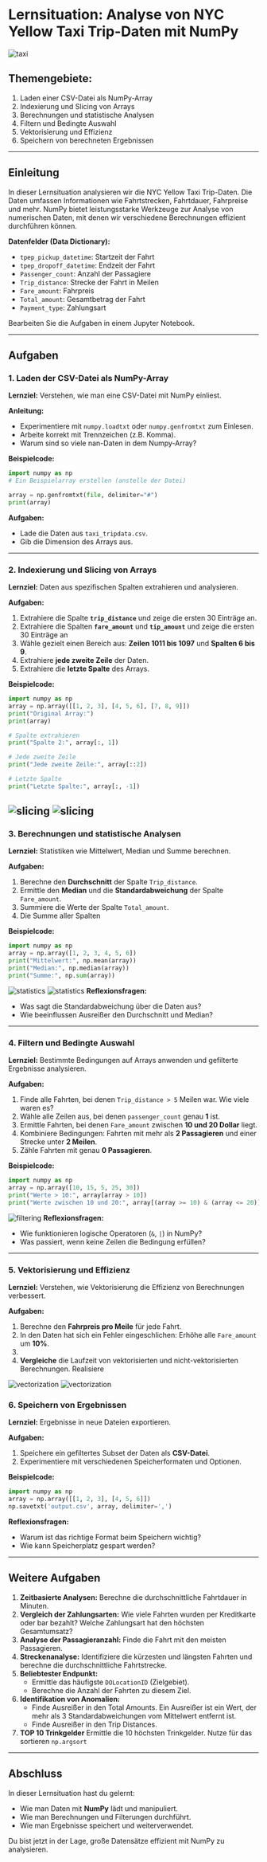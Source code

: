 # Lernsituation: Analyse von NYC Yellow Taxi Trip-Daten mit NumPy

![taxi](./images/intro.png)
## Themengebiete:
1. Laden einer CSV-Datei als NumPy-Array  
2. Indexierung und Slicing von Arrays  
3. Berechnungen und statistische Analysen  
4. Filtern und Bedingte Auswahl  
5. Vektorisierung und Effizienz
6. Speichern von berechneten Ergebnissen  

---

## Einleitung  

In dieser Lernsituation analysieren wir die NYC Yellow Taxi Trip-Daten. Die Daten umfassen Informationen wie Fahrtstrecken, Fahrtdauer, Fahrpreise und mehr. NumPy bietet leistungsstarke Werkzeuge zur Analyse von numerischen Daten, mit denen wir verschiedene Berechnungen effizient durchführen können.  

**Datenfelder (Data Dictionary):**  
- `tpep_pickup_datetime`: Startzeit der Fahrt  
- `tpep_dropoff_datetime`: Endzeit der Fahrt  
- `Passenger_count`: Anzahl der Passagiere  
- `Trip_distance`: Strecke der Fahrt in Meilen  
- `Fare_amount`: Fahrpreis  
- `Total_amount`: Gesamtbetrag der Fahrt  
- `Payment_type`: Zahlungsart  

Bearbeiten Sie die Aufgaben in einem Jupyter Notebook.

---

## Aufgaben  

### 1. Laden der CSV-Datei als NumPy-Array  

**Lernziel:** Verstehen, wie man eine CSV-Datei mit NumPy einliest.  

**Anleitung:**  
- Experimentiere mit `numpy.loadtxt` oder `numpy.genfromtxt` zum Einlesen.  
- Arbeite korrekt mit Trennzeichen (z.B. Komma).  
- Warum sind so viele nan-Daten in dem Numpy-Array?

**Beispielcode:**  
```python
import numpy as np
# Ein Beispielarray erstellen (anstelle der Datei)

array = np.genfromtxt(file, delimiter="#")
print(array)
```

**Aufgaben:**  
- Lade die Daten aus `taxi_tripdata.csv`.  
- Gib die Dimension des Arrays aus.  

---

### 2. Indexierung und Slicing von Arrays  

**Lernziel:** Daten aus spezifischen Spalten extrahieren und analysieren.  

**Aufgaben:**  
1. Extrahiere die Spalte **`trip_distance`** und zeige die ersten 30 Einträge an.
2. Extrahiere die Spalten **`fare_amount`** und **`tip_amount`**  und zeige die ersten 30 Einträge an
3. Wähle gezielt einen Bereich aus: **Zeilen 1011 bis 1097** und **Spalten 6 bis 9**.  
4. Extrahiere **jede zweite Zeile** der Daten.  
5. Extrahiere die **letzte Spalte** des Arrays.  

**Beispielcode:**  
```python
import numpy as np
array = np.array([[1, 2, 3], [4, 5, 6], [7, 8, 9]])
print("Original Array:")
print(array)

# Spalte extrahieren
print("Spalte 2:", array[:, 1])

# Jede zweite Zeile
print("Jede zweite Zeile:", array[::2])

# Letzte Spalte
print("Letzte Spalte:", array[:, -1])
```
![slicing](./images/slicing.png)
![slicing](./images/slicing2.png)
---

### 3. Berechnungen und statistische Analysen  

**Lernziel:** Statistiken wie Mittelwert, Median und Summe berechnen.  

**Aufgaben:**  
1. Berechne den **Durchschnitt** der Spalte `Trip_distance`.  
2. Ermittle den **Median** und die **Standardabweichung** der Spalte `Fare_amount`.  
3. Summiere die Werte der Spalte `Total_amount`.  
4. Die Summe aller Spalten 

**Beispielcode:**  
```python
import numpy as np
array = np.array([1, 2, 3, 4, 5, 6])
print("Mittelwert:", np.mean(array))
print("Median:", np.median(array))
print("Summe:", np.sum(array))
```
![statistics](./images/stats.png)
![statistics](./images/stats2.png)
**Reflexionsfragen:**  
- Was sagt die Standardabweichung über die Daten aus?  
- Wie beeinflussen Ausreißer den Durchschnitt und Median?  

---

### 4. Filtern und Bedingte Auswahl  

**Lernziel:** Bestimmte Bedingungen auf Arrays anwenden und gefilterte Ergebnisse analysieren.  

**Aufgaben:**  
1. Finde alle Fahrten, bei denen `Trip_distance > 5` Meilen war. Wie viele waren es?
2. Wähle alle Zeilen aus, bei denen `passenger_count` genau **1** ist.   
3. Ermittle Fahrten, bei denen `Fare_amount` zwischen **10 und 20 Dollar** liegt.  
4. Kombiniere Bedingungen: Fahrten mit mehr als **2 Passagieren** und einer Strecke unter **2 Meilen**.
5. Zähle Fahrten mit genau **0 Passagieren**.

**Beispielcode:**  
```python
import numpy as np
array = np.array([10, 15, 5, 25, 30])
print("Werte > 10:", array[array > 10])
print("Werte zwischen 10 und 20:", array[(array >= 10) & (array <= 20)])
```
![filtering](./images/filtering.png)
**Reflexionsfragen:**  
- Wie funktionieren logische Operatoren (`&`, `|`) in NumPy?  
- Was passiert, wenn keine Zeilen die Bedingung erfüllen?  

---

### 5. Vektorisierung und Effizienz

**Lernziel:** Verstehen, wie Vektorisierung die Effizienz von Berechnungen verbessert.

**Aufgaben:**
1. Berechne den **Fahrpreis pro Meile** für jede Fahrt.
2. In den Daten hat sich ein Fehler eingeschlichen: Erhöhe alle `Fare_amount` um **10%**.
3. 
3. **Vergleiche** die Laufzeit von vektorisierten und nicht-vektorisierten Berechnungen. Realisiere 

![vectorization](./images/vec1.png)
![vectorization](./images/vec2.png)

### 6. Speichern von Ergebnissen  

**Lernziel:** Ergebnisse in neue Dateien exportieren.  

**Aufgaben:**  
1. Speichere ein gefiltertes Subset der Daten als **CSV-Datei**.  
2. Experimentiere mit verschiedenen Speicherformaten und Optionen.  

**Beispielcode:**  
```python
import numpy as np
array = np.array([[1, 2, 3], [4, 5, 6]])
np.savetxt('output.csv', array, delimiter=',')
```

**Reflexionsfragen:**  
- Warum ist das richtige Format beim Speichern wichtig?  
- Wie kann Speicherplatz gespart werden?  

---

## Weitere Aufgaben  

1. **Zeitbasierte Analysen:** Berechne die durchschnittliche Fahrtdauer in Minuten.  
2. **Vergleich der Zahlungsarten:** Wie viele Fahrten wurden per Kreditkarte oder bar bezahlt?  Welche Zahlungsart hat den höchsten Gesamtumsatz?
3. **Analyse der Passagieranzahl:** Finde die Fahrt mit den meisten Passagieren.  
4. **Streckenanalyse:** Identifiziere die kürzesten und längsten Fahrten und berechne die durchschnittliche Fahrtstrecke.  
5. **Beliebtester Endpunkt:**  
   - Ermittle das häufigste `DOLocationID` (Zielgebiet).  
   - Berechne die Anzahl der Fahrten zu diesem Ziel.  
6. **Identifikation von Anomalien:** 
   - Finde Ausreißer in den Total Amounts. Ein Ausreißer ist ein Wert, der mehr als 3 Standardabweichungen vom Mittelwert entfernt ist. 
   - Finde Ausreißer in den Trip Distances.
7. **TOP 10 Trinkgelder** Ermittle die 10 höchsten Trinkgelder. Nutze für das sortieren `np.argsort`
---

## Abschluss  

In dieser Lernsituation hast du gelernt:  
- Wie man Daten mit **NumPy** lädt und manipuliert.  
- Wie man Berechnungen und Filterungen durchführt.  
- Wie man Ergebnisse speichert und weiterverwendet.  

Du bist jetzt in der Lage, große Datensätze effizient mit NumPy zu analysieren.  
